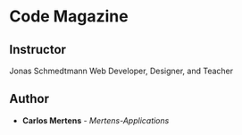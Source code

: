 # Code Magazine

## Instructor

Jonas Schmedtmann
Web Developer, Designer, and Teacher

## Author

- **Carlos Mertens** - _Mertens-Applications_
